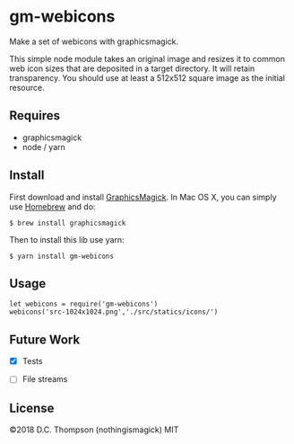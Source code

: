# gm-webicons
Make a set of webicons with graphicsmagick.

This simple node module takes an original image and resizes it to common web icon sizes that are deposited in a target directory. It will retain transparency. You should use at least a 512x512 square image as the initial resource.

## Requires
- graphicsmagick
- node / yarn

## Install
First download and install [GraphicsMagick](http://www.graphicsmagick.org/). In Mac OS X, you can simply use [Homebrew](http://mxcl.github.io/homebrew/) and do:

```
$ brew install graphicsmagick
```

Then to install this lib use yarn:

```
$ yarn install gm-webicons
```
## Usage
```
let webicons = require('gm-webicons')
webicons('src-1024x1024.png','./src/statics/icons/')
```

## Future Work
- [X] Tests
- [ ] File streams


## License
©2018 D.C. Thompson (nothingismagick)
MIT